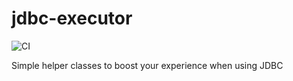 # jdbc-executor

![CI](https://github.com/Brunomachadob/jdbc-executor/workflows/CI/badge.svg)

Simple helper classes to boost your experience when using JDBC